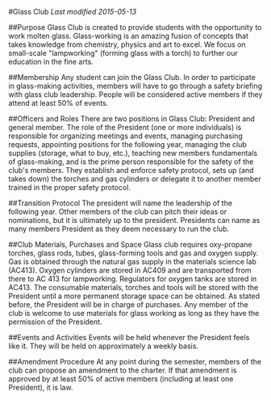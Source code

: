 #Glass Club
*Last modified 2015-05-13*

##Purpose
Glass Club is created to provide students with the opportunity to work molten glass. Glass-working is an amazing fusion of concepts that takes knowledge from chemistry, physics and art to excel. We focus on small-scale "lampworking" (forming glass with a torch) to further our education in the fine arts.

##Membership
Any student can join the Glass Club. In order to participate in glass-making activities, members will have to go through a safety briefing with glass club leadership. People will be considered active members if they attend at least 50% of events.

##Officers and Roles
There are two positions in Glass Club: President and general member. The role of the President (one or more individuals) is responsible for organizing meetings and events, managing purchasing requests, appointing positions for the following year, managing the club supplies (storage, what to buy, etc.), teaching new members fundamentals of glass-making, and is the prime person responsible for the safety of the club's members. They establish and enforce safety protocol, sets up (and takes down) the torches and gas cylinders or delegate it to another member trained in the proper safety protocol.

##Transition Protocol
The president will name the leadership of the following year. Other members of the club can pitch their ideas or nominations, but it is ultimately up to the president. Presidents can name as many members President as they deem necessary to run the club.

##Club Materials, Purchases and Space
Glass club requires oxy-propane torches, glass rods, tubes, glass-forming tools and gas and oxygen supply. Gas is obtained through the natural gas supply in the materials science lab (AC413). Oxygen cylinders are stored in AC409 and are transported from there to AC 413 for lampworking. Regulators for oxygen tanks are stored in AC413. The consumable materials, torches and tools will be stored with the President until a more permanent storage space can be obtained. As stated before, the President will be in charge of purchases. Any member of the club is welcome to use materials for glass working as long as they have the permission of the President.

##Events and Activities
Events will be held whenever the President feels like it. They will be held on approximately a weekly basis.

##Amendment Procedure
At any point during the semester, members of the club can propose an amendment to the charter. If that amendment is approved by at least 50% of active members (including at least one President), it is law.
